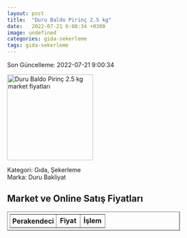 ```yaml
---
layout: post
title:  "Duru Baldo Pirinç 2.5 kg"
date:   2022-07-21 6:00:34 +0300
image: undefined
categories: gida-sekerleme
tags: gida-sekerleme
---
```


Son Güncelleme: 2022-07-21 9:00:34

<img src="undefined" width="200" alt="Duru Baldo Pirinç 2.5 kg market fiyatları" />

Kategori: Gıda, Şekerleme
<br />
Marka: Duru Bakliyat

<h2>Market ve Online Satış Fiyatları</h2>

<table border="1" style="padding: 5px;width:80%;">
  <tr>
    <td style="padding: 5px;"><strong>Perakendeci</strong></td>
    <td><strong>Fiyat</strong></td>
    <td><strong>İşlem</strong></td>
  </tr>
  
</table>
